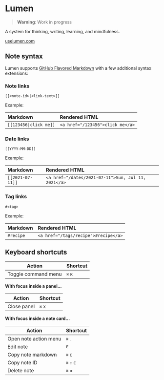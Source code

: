 # Lumen

> **Warning**: Work in progress

A system for thinking, writing, learning, and mindfulness.

[uselumen.com](https://uselumen.com)

## Note syntax

Lumen supports [GitHub Flavored Markdown](https://github.github.com/gfm/) with a few additional syntax extensions:

### Note links

```
[[<note-id>|<link-text>]]
```

Example:

| Markdown | Rendered HTML |
| :-- | :-- |
| `[[123456\|click me]]` | `<a href="/123456">click me</a>` |

### Date links

```
[[YYYY-MM-DD]]
```

Example:

| Markdown | Rendered HTML |
| :-- | :-- |
| `[[2021-07-11]]` | `<a href="/dates/2021-07-11">Sun, Jul 11, 2021</a>` |

### Tag links

```
#<tag>
```

Example:

| Markdown | Rendered HTML |
| :-- | :-- |
| `#recipe` | `<a href="/tags/recipe">#recipe</a>` |


## Keyboard shortcuts

| Action              | Shortcut                  |
| ------------------- | ------------------------- |
| Toggle command menu | <kbd>⌘</kbd> <kbd>K</kbd> |

**With focus inside a panel...**

| Action      | Shortcut                  |
| ----------- | ------------------------- |
| Close panel | <kbd>⌘</kbd> <kbd>X</kbd> |

**With focus inside a note card...**

| Action                | Shortcut                               |
| --------------------- | -------------------------------------- |
| Open note action menu | <kbd>⌘</kbd> <kbd>.</kbd>              |
| Edit note             | <kbd>E</kbd>                           |
| Copy note markdown    | <kbd>⌘</kbd> <kbd>C</kbd>              |
| Copy note ID          | <kbd>⌘</kbd> <kbd>⇧</kbd> <kbd>C</kbd> |
| Delete note           | <kbd>⌘</kbd> <kbd>⌫</kbd>              |
